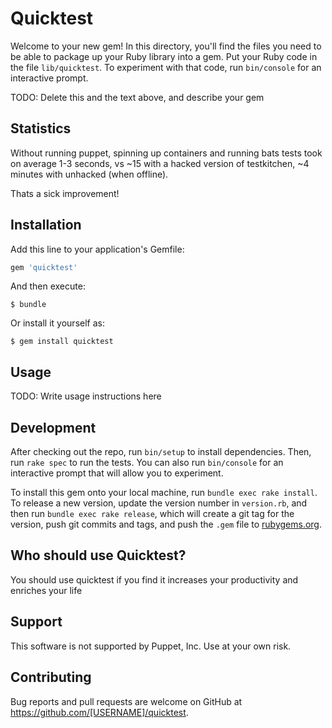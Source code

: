 # Quicktest

Welcome to your new gem! In this directory, you'll find the files you need to be able to package up your Ruby library into a gem. Put your Ruby code in the file `lib/quicktest`. To experiment with that code, run `bin/console` for an interactive prompt.

TODO: Delete this and the text above, and describe your gem

## Statistics
Without running puppet, spinning up containers and running bats tests took on average 1-3 seconds, vs ~15 with a hacked version of testkitchen, ~4 minutes with unhacked (when offline).

Thats a sick improvement!

## Installation

Add this line to your application's Gemfile:

```ruby
gem 'quicktest'
```

And then execute:

    $ bundle

Or install it yourself as:

    $ gem install quicktest

## Usage

TODO: Write usage instructions here

## Development

After checking out the repo, run `bin/setup` to install dependencies. Then, run `rake spec` to run the tests. You can also run `bin/console` for an interactive prompt that will allow you to experiment.

To install this gem onto your local machine, run `bundle exec rake install`. To release a new version, update the version number in `version.rb`, and then run `bundle exec rake release`, which will create a git tag for the version, push git commits and tags, and push the `.gem` file to [rubygems.org](https://rubygems.org).

## Who should use Quicktest?
You should use quicktest if you find it increases your productivity and enriches your life

## Support
This software is not supported by Puppet, Inc.  Use at your own risk.

## Contributing

Bug reports and pull requests are welcome on GitHub at https://github.com/[USERNAME]/quicktest.
